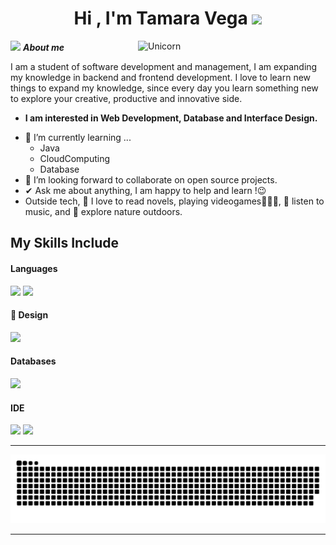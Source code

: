 <h1 align="center">Hi , I'm Tamara Vega <img src="https://media.giphy.com/media/hvRJCLFzcasrR4ia7z/giphy.gif" width="35"></h1>

<img align="right" width=300px alt="Unicorn" src="https://c.tenor.com/GN73MKBawZYAAAAi/busy-cute.gif" />

<img src="https://media.giphy.com/media/ObNTw8Uzwy6KQ/giphy.gif" width="30px">&nbsp;***About me***

I am a student of software development and management, I am expanding my knowledge in backend and frontend development. I love to learn new things to expand my knowledge, since every day you learn something new to explore your creative, productive and innovative side.
* **I am interested in Web Development, Database and Interface Design.**
- 🌱 I’m currently learning ...
  - Java
  - CloudComputing
  - Database
- 👯 I’m looking forward to collaborate on open source projects.
- ✔ Ask me about anything, I am happy to help and learn !😉<br>
- Outside tech, 📖 I love to read novels, playing videogames👩🏻‍💻, 🎵 listen to music, and 🌴 explore nature outdoors.
## My Skills Include

<h4> Languages </h4>
<span> 
  <img src="https://img.shields.io/badge/Java-ED8B00?style=for-the-badge&logo=java&logoColor=white">
  <img src="https://img.shields.io/badge/C-00599C?style=for-the-badge&logo=c&logoColor=white">

</span>

<h4> 🎨 Design </h4>
<span>
  <img src="https://img.shields.io/badge/Canva-%2300C4CC.svg?style=for-the-badge&logo=Canva&logoColor=white)">
</span>

<h4> Databases </h4>
<span>
  <img src="https://img.shields.io/badge/MySQL-00000F?style=for-the-badge&logo=mysql&logoColor=white">
</span>

<h4> IDE </h4>
<span>
<img src="https://img.shields.io/badge/Android_Studio-3DDC84?style=for-the-badge&logo=android-studio&logoColor=white">
<img src="https://img.shields.io/badge/Visual_Studio_Code-0078D4?style=for-the-badge&logo=visual%20studio%20code&logoColor=white">

----

<p align="center">
  <img  src="https://raw.githubusercontent.com/Elanza-48/Elanza-48/main/resources/img/github-contribution-grid-snake.svg"
    alt="example" />
</p>

------
